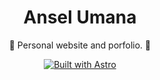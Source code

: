 <div align="center">

# Ansel Umana

🍂 Personal website and porfolio. 🍃

[![Built with Astro](https://astro.badg.es/v1/built-with-astro.svg)](https://astro.build)

</div>